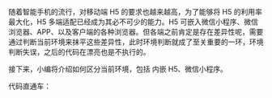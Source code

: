 
随着智能手机的流行，对移动端 H5 的要求也越来越高，为了能够将 H5 的利用率最大化，H5 多端适配已经成为其必不可少的能力。H5 可嵌入微信小程序、微信浏览器、APP、以及客户端的各种浏览器。但各端之前肯定是存在差异性呢，需要通过判断当前环境来抹平这些差异性，此时环境判断就成了至关重要的一环，环境判断失误，之后的代码在漂亮也是不执行的。

接下来，小编将介绍如何区分当前环境，包括 内嵌 H5、微信小程序。

代码直通车：